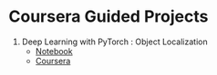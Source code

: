 # Coursera Guided Projects

1. Deep Learning with PyTorch : Object Localization
   - [Notebook](https://github.com/chuuhtetnaing/coursera-guided-projects/blob/master/Deep%20Learning%20with%20PyTorch%20%3A%20Object%20Localization/Deep_Learning_with_PyTorch_Object_Localization.ipynb)
   - [Coursera](https://www.coursera.org/projects/deep-learning-with-pytorch--object-localization)
